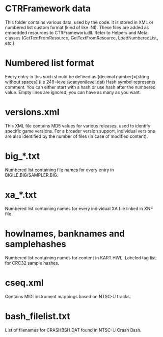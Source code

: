 # CTRFramework data
This folder contains various data, used by the code. It is stored in XML or numbered list custom format (kind of like INI).
These files are added as embedded resources to CTRFramework.dll. Refer to Helpers and Meta classes (GetTextFromResource, GetTextFromResource, LoadNumberedList, etc.)

# Numbered list format
Every entry in this such should be defined as [decimal number]=[string without spaces] (i.e 249=levels\canyon\level.dat)
Hash symbol represents comment. You can either start with a hash or use hash after the numbered value.
Empty lines are ignored, you can have as many as you want.

# versions.xml
This XML file contains MD5 values for various releases, used to identify specific game versions.
For a broader version support, individual versions are also identified by the number of files (in case of modified content).

# big_*.txt
Numbered list containing file names for every entry in BIGILE.BIG/SAMPLER.BIG.

# xa_*.txt
Numbered list containing names for every individual XA file linked in XNF file.

# howlnames, banknames and samplehashes
Numbered list containing names for content in KART.HWL.
Labeled tag list for CRC32 sample hashes.

# cseq.xml
Contains MIDI instrument mappings based on NTSC-U tracks.

# bash_filelist.txt
List of filenames for CRASHBSH.DAT found in NTSC-U Crash Bash.
